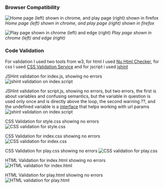 ### Browser Compatibility
![Home page (left) shown in chrome, and play page (right) shown in firefox](testing/browser-compatibility-1.png)
*Home page (left) shown in chrome, and play page (right) shown in firefox*

![Play page shown in chrome (left) and edge (right)](testing/browser-compatibility-2.png)
*Play page shown in chrome (left) and edge (right)*

### Code Validation
For validation I used two tools from w3, for html I used [Nu Html Checker](https://validator.w3.org/nu/), for css I used [CSS Validation Service](https://jigsaw.w3.org/css-validator/) and for jscript i used [jshint](https://jshint.com/)

JSHint validation for index.js, showing no errors
![jshint validation on index.script](testing/jshint-index.png)

JSHint validation for script.js, showing no errors, but two errors, the first is about variables and confusing semantics, but the variable in question is used only once and is directly above the loop, the second warning ??, and the undefined variable is a [interface](https://developer.mozilla.org/en-US/docs/Web/API/URLSearchParams) that helps working with url params
![jshint validation on index.script](testing/jshint-script.png)

CSS Validation for style.css showing no errors
![CSS validation for style.css](testing/css-validator-style.png)

CSS Validation for index.css showing no errors
![CSS validation for index.css](testing/css-validator-index.png)

CSS Validation for play.css showing no errors
![CSS validation for play.css](testing/css-validator-play.png)

HTML Validation for index.html showing no errors
![HTML validation for index.html](testing/html-validator-index.png)

HTML Validation for play.html showing no errors
![HTML validation for play.html](testing/html-validator-play.png)